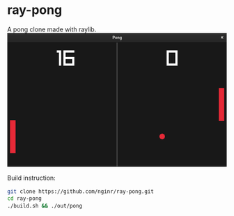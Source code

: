 # ray-pong
A pong clone made with raylib.
![A Pong Clone](assets/screenshot.png)

Build instruction:
```sh
git clone https://github.com/nginr/ray-pong.git
cd ray-pong
./build.sh && ./out/pong
```
